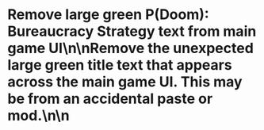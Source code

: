 # Remove large green P(Doom): Bureaucracy Strategy text from main game UI\n\nRemove the unexpected large green title text that appears across the main game UI. This may be from an accidental paste or mod.\n\n<!-- GitHub Issue #370 -->